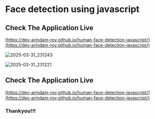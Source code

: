 # Face detection using javascript

## Check The Application Live

[https://dev-arindam-roy.github.io/human-face-detection-javascript/](https://dev-arindam-roy.github.io/human-face-detection-javascript/)

![2025-03-31_231243](https://github.com/user-attachments/assets/ce2f50a2-d6eb-4118-9773-a233771ce78c)


![2025-03-31_231221](https://github.com/user-attachments/assets/4995680a-c279-497e-b996-fe202b6a94cb)

## Check The Application Live

[https://dev-arindam-roy.github.io/human-face-detection-javascript/](https://dev-arindam-roy.github.io/human-face-detection-javascript/)

### Thankyou!!!
